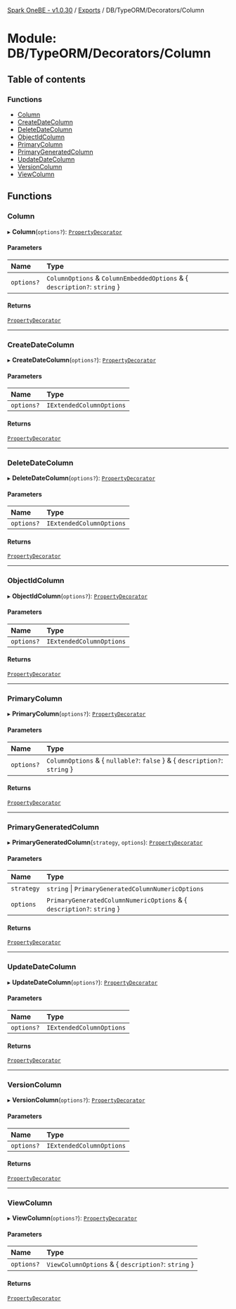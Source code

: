 [Spark OneBE - v1.0.30](../README.md) / [Exports](../modules.md) / DB/TypeORM/Decorators/Column

# Module: DB/TypeORM/Decorators/Column

## Table of contents

### Functions

- [Column](DB_TypeORM_Decorators_Column.md#column)
- [CreateDateColumn](DB_TypeORM_Decorators_Column.md#createdatecolumn)
- [DeleteDateColumn](DB_TypeORM_Decorators_Column.md#deletedatecolumn)
- [ObjectIdColumn](DB_TypeORM_Decorators_Column.md#objectidcolumn)
- [PrimaryColumn](DB_TypeORM_Decorators_Column.md#primarycolumn)
- [PrimaryGeneratedColumn](DB_TypeORM_Decorators_Column.md#primarygeneratedcolumn)
- [UpdateDateColumn](DB_TypeORM_Decorators_Column.md#updatedatecolumn)
- [VersionColumn](DB_TypeORM_Decorators_Column.md#versioncolumn)
- [ViewColumn](DB_TypeORM_Decorators_Column.md#viewcolumn)

## Functions

### Column

▸ **Column**(`options?`): [`PropertyDecorator`](Documentation_MetadataTypes.md#propertydecorator)

#### Parameters

| Name | Type |
| :------ | :------ |
| `options?` | `ColumnOptions` & `ColumnEmbeddedOptions` & { `description?`: `string`  } |

#### Returns

[`PropertyDecorator`](Documentation_MetadataTypes.md#propertydecorator)

___

### CreateDateColumn

▸ **CreateDateColumn**(`options?`): [`PropertyDecorator`](Documentation_MetadataTypes.md#propertydecorator)

#### Parameters

| Name | Type |
| :------ | :------ |
| `options?` | `IExtendedColumnOptions` |

#### Returns

[`PropertyDecorator`](Documentation_MetadataTypes.md#propertydecorator)

___

### DeleteDateColumn

▸ **DeleteDateColumn**(`options?`): [`PropertyDecorator`](Documentation_MetadataTypes.md#propertydecorator)

#### Parameters

| Name | Type |
| :------ | :------ |
| `options?` | `IExtendedColumnOptions` |

#### Returns

[`PropertyDecorator`](Documentation_MetadataTypes.md#propertydecorator)

___

### ObjectIdColumn

▸ **ObjectIdColumn**(`options?`): [`PropertyDecorator`](Documentation_MetadataTypes.md#propertydecorator)

#### Parameters

| Name | Type |
| :------ | :------ |
| `options?` | `IExtendedColumnOptions` |

#### Returns

[`PropertyDecorator`](Documentation_MetadataTypes.md#propertydecorator)

___

### PrimaryColumn

▸ **PrimaryColumn**(`options?`): [`PropertyDecorator`](Documentation_MetadataTypes.md#propertydecorator)

#### Parameters

| Name | Type |
| :------ | :------ |
| `options?` | `ColumnOptions` & { `nullable?`: ``false``  } & { `description?`: `string`  } |

#### Returns

[`PropertyDecorator`](Documentation_MetadataTypes.md#propertydecorator)

___

### PrimaryGeneratedColumn

▸ **PrimaryGeneratedColumn**(`strategy`, `options`): [`PropertyDecorator`](Documentation_MetadataTypes.md#propertydecorator)

#### Parameters

| Name | Type |
| :------ | :------ |
| `strategy` | `string` \| `PrimaryGeneratedColumnNumericOptions` |
| `options` | `PrimaryGeneratedColumnNumericOptions` & { `description?`: `string`  } |

#### Returns

[`PropertyDecorator`](Documentation_MetadataTypes.md#propertydecorator)

___

### UpdateDateColumn

▸ **UpdateDateColumn**(`options?`): [`PropertyDecorator`](Documentation_MetadataTypes.md#propertydecorator)

#### Parameters

| Name | Type |
| :------ | :------ |
| `options?` | `IExtendedColumnOptions` |

#### Returns

[`PropertyDecorator`](Documentation_MetadataTypes.md#propertydecorator)

___

### VersionColumn

▸ **VersionColumn**(`options?`): [`PropertyDecorator`](Documentation_MetadataTypes.md#propertydecorator)

#### Parameters

| Name | Type |
| :------ | :------ |
| `options?` | `IExtendedColumnOptions` |

#### Returns

[`PropertyDecorator`](Documentation_MetadataTypes.md#propertydecorator)

___

### ViewColumn

▸ **ViewColumn**(`options?`): [`PropertyDecorator`](Documentation_MetadataTypes.md#propertydecorator)

#### Parameters

| Name | Type |
| :------ | :------ |
| `options?` | `ViewColumnOptions` & { `description?`: `string`  } |

#### Returns

[`PropertyDecorator`](Documentation_MetadataTypes.md#propertydecorator)

